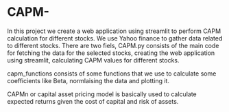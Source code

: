 # CAPM-
In this project we create a web application using streamlit to perform CAPM calculation for different stocks. We use Yahoo finance to gather data related to different stocks. 
There are two fiels, CAPM.py consists of the main code for fetching the data for the selected stocks, creating the web application using streamlit, calculating CAPM values for different stocks.  

capm_functions consists of some functions that we use to calculate some coefficients like Beta, normlaising the data and plotting it. 

CAPMn or capital asset pricing model is basically used to calculate expected returns given the cost of capital and risk of assets.

